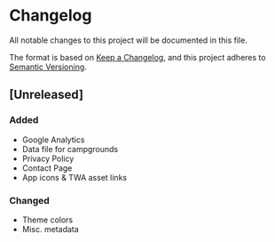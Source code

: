 # Changelog
All notable changes to this project will be documented in this file.

The format is based on [Keep a Changelog](https://keepachangelog.com/en/1.0.0/),
and this project adheres to [Semantic Versioning](https://semver.org/spec/v2.0.0.html).

## [Unreleased]
<!-- markdownlint-disable -->

### Added
- Google Analytics
- Data file for campgrounds
- Privacy Policy
- Contact Page
- App icons & TWA asset links

### Changed
- Theme colors
- Misc. metadata
<!-- markdownlint-restore -->
